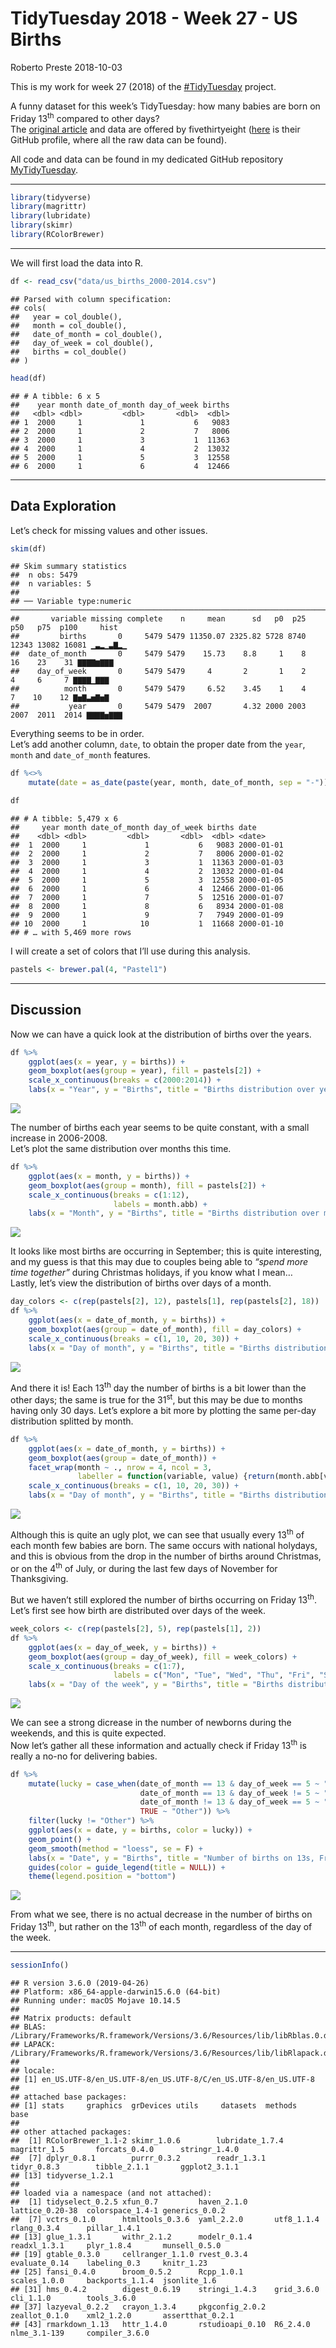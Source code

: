 TidyTuesday 2018 - Week 27 - US Births
================
Roberto Preste
2018-10-03

This is my work for week 27 (2018) of the
[\#TidyTuesday](https://thomasmock.netlify.com/post/tidytuesday-a-weekly-social-data-project-in-r/)
project.

A funny dataset for this week’s TidyTuesday: how many babies are born on
Friday 13<sup>th</sup> compared to other days?  
The [original
article](https://fivethirtyeight.com/features/some-people-are-too-superstitious-to-have-a-baby-on-friday-the-13th/)
and data are offered by fivethirtyeight
([here](https://github.com/rudeboybert/fivethirtyeight) is their GitHub
profile, where all the raw data can be found).

All code and data can be found in my dedicated GitHub repository
[MyTidyTuesday](https://github.com/robertopreste/MyTidyTuesday).

-----

``` r
library(tidyverse)
library(magrittr)
library(lubridate)
library(skimr)
library(RColorBrewer)
```

-----

We will first load the data into R.

``` r
df <- read_csv("data/us_births_2000-2014.csv")
```

    ## Parsed with column specification:
    ## cols(
    ##   year = col_double(),
    ##   month = col_double(),
    ##   date_of_month = col_double(),
    ##   day_of_week = col_double(),
    ##   births = col_double()
    ## )

``` r
head(df)
```

    ## # A tibble: 6 x 5
    ##    year month date_of_month day_of_week births
    ##   <dbl> <dbl>         <dbl>       <dbl>  <dbl>
    ## 1  2000     1             1           6   9083
    ## 2  2000     1             2           7   8006
    ## 3  2000     1             3           1  11363
    ## 4  2000     1             4           2  13032
    ## 5  2000     1             5           3  12558
    ## 6  2000     1             6           4  12466

-----

## Data Exploration

Let’s check for missing values and other issues.

``` r
skim(df)
```

    ## Skim summary statistics
    ##  n obs: 5479 
    ##  n variables: 5 
    ## 
    ## ── Variable type:numeric ────────────────────────────────────────────────────────────────────────────────────────
    ##       variable missing complete    n     mean      sd   p0  p25   p50   p75  p100     hist
    ##         births       0     5479 5479 11350.07 2325.82 5728 8740 12343 13082 16081 ▁▃▂▁▃▇▂▁
    ##  date_of_month       0     5479 5479    15.73    8.8     1    8    16    23    31 ▇▇▇▇▆▇▇▇
    ##    day_of_week       0     5479 5479     4       2       1    2     4     6     7 ▇▇▇▇▁▇▇▇
    ##          month       0     5479 5479     6.52    3.45    1    4     7    10    12 ▇▅▇▃▅▇▅▇
    ##           year       0     5479 5479  2007       4.32 2000 2003  2007  2011  2014 ▇▇▇▇▅▇▇▇

Everything seems to be in order.  
Let’s add another column, `date`, to obtain the proper date from the
`year`, `month` and `date_of_month` features.

``` r
df %<>% 
    mutate(date = as_date(paste(year, month, date_of_month, sep = "-")))
```

``` r
df
```

    ## # A tibble: 5,479 x 6
    ##     year month date_of_month day_of_week births date      
    ##    <dbl> <dbl>         <dbl>       <dbl>  <dbl> <date>    
    ##  1  2000     1             1           6   9083 2000-01-01
    ##  2  2000     1             2           7   8006 2000-01-02
    ##  3  2000     1             3           1  11363 2000-01-03
    ##  4  2000     1             4           2  13032 2000-01-04
    ##  5  2000     1             5           3  12558 2000-01-05
    ##  6  2000     1             6           4  12466 2000-01-06
    ##  7  2000     1             7           5  12516 2000-01-07
    ##  8  2000     1             8           6   8934 2000-01-08
    ##  9  2000     1             9           7   7949 2000-01-09
    ## 10  2000     1            10           1  11668 2000-01-10
    ## # … with 5,469 more rows

I will create a set of colors that I’ll use during this analysis.

``` r
pastels <- brewer.pal(4, "Pastel1")
```

-----

## Discussion

Now we can have a quick look at the distribution of births over the
years.

``` r
df %>% 
    ggplot(aes(x = year, y = births)) + 
    geom_boxplot(aes(group = year), fill = pastels[2]) + 
    scale_x_continuous(breaks = c(2000:2014)) + 
    labs(x = "Year", y = "Births", title = "Births distribution over years")
```

![](Week_27_files/figure-gfm/unnamed-chunk-8-1.png)<!-- -->

The number of births each year seems to be quite constant, with a small
increase in 2006-2008.  
Let’s plot the same distribution over months this time.

``` r
df %>% 
    ggplot(aes(x = month, y = births)) + 
    geom_boxplot(aes(group = month), fill = pastels[2]) + 
    scale_x_continuous(breaks = c(1:12), 
                       labels = month.abb) + 
    labs(x = "Month", y = "Births", title = "Births distribution over months")
```

![](Week_27_files/figure-gfm/unnamed-chunk-9-1.png)<!-- -->

It looks like most births are occurring in September; this is quite
interesting, and my guess is that this may due to couples being able to
*“spend more time together”* during Christmas holidays, if you know what
I mean…  
Lastly, let’s view the distribution of births over days of a month.

``` r
day_colors <- c(rep(pastels[2], 12), pastels[1], rep(pastels[2], 18))
df %>% 
    ggplot(aes(x = date_of_month, y = births)) + 
    geom_boxplot(aes(group = date_of_month), fill = day_colors) + 
    scale_x_continuous(breaks = c(1, 10, 20, 30)) + 
    labs(x = "Day of month", y = "Births", title = "Births distribution over days of the month")
```

![](Week_27_files/figure-gfm/unnamed-chunk-10-1.png)<!-- -->

And there it is\! Each 13<sup>th</sup> day the number of births is a bit
lower than the other days; the same is true for the 31<sup>st</sup>, but
this may be due to months having only 30 days. Let’s explore a bit more
by plotting the same per-day distribution splitted by month.

``` r
df %>% 
    ggplot(aes(x = date_of_month, y = births)) + 
    geom_boxplot(aes(group = date_of_month)) +
    facet_wrap(month ~ ., nrow = 4, ncol = 3, 
               labeller = function(variable, value) {return(month.abb[value])}) + 
    scale_x_continuous(breaks = c(1, 10, 20, 30)) + 
    labs(x = "Day of month", y = "Births", title = "Births distribution over days per each month")
```

![](Week_27_files/figure-gfm/unnamed-chunk-11-1.png)<!-- -->

Although this is quite an ugly plot, we can see that usually every
13<sup>th</sup> of each month few babies are born. The same occurs with
national holydays, and this is obvious from the drop in the number of
births around Christmas, or on the 4<sup>th</sup> of July, or during the
last few days of November for Thanksgiving.

But we haven’t still explored the number of births occurring on Friday
13<sup>th</sup>.  
Let’s first see how birth are distributed over days of the week.

``` r
week_colors <- c(rep(pastels[2], 5), rep(pastels[1], 2))
df %>% 
    ggplot(aes(x = day_of_week, y = births)) + 
    geom_boxplot(aes(group = day_of_week), fill = week_colors) + 
    scale_x_continuous(breaks = c(1:7), 
                       labels = c("Mon", "Tue", "Wed", "Thu", "Fri", "Sat", "Sun")) +
    labs(x = "Day of the week", y = "Births", title = "Births distribution over the week")
```

![](Week_27_files/figure-gfm/unnamed-chunk-12-1.png)<!-- -->

We can see a strong dicrease in the number of newborns during the
weekends, and this is quite expected.  
Now let’s gather all these information and actually check if Friday
13<sup>th</sup> is really a no-no for delivering babies.

``` r
df %>% 
    mutate(lucky = case_when(date_of_month == 13 & day_of_week == 5 ~ "Friday 13", 
                             date_of_month == 13 & day_of_week != 5 ~ "Regular 13",
                             date_of_month != 13 & day_of_week == 5 ~ "Regular Friday", 
                             TRUE ~ "Other")) %>% 
    filter(lucky != "Other") %>% 
    ggplot(aes(x = date, y = births, color = lucky)) + 
    geom_point() + 
    geom_smooth(method = "loess", se = F) + 
    labs(x = "Date", y = "Births", title = "Number of births on 13s, Fridays and Friday 13s") + 
    guides(color = guide_legend(title = NULL)) + 
    theme(legend.position = "bottom")
```

![](Week_27_files/figure-gfm/unnamed-chunk-13-1.png)<!-- -->

From what we see, there is no actual decrease in the number of births on
Friday 13<sup>th</sup>, but rather on the 13<sup>th</sup> of each month,
regardless of the day of the week.

-----

``` r
sessionInfo()
```

    ## R version 3.6.0 (2019-04-26)
    ## Platform: x86_64-apple-darwin15.6.0 (64-bit)
    ## Running under: macOS Mojave 10.14.5
    ## 
    ## Matrix products: default
    ## BLAS:   /Library/Frameworks/R.framework/Versions/3.6/Resources/lib/libRblas.0.dylib
    ## LAPACK: /Library/Frameworks/R.framework/Versions/3.6/Resources/lib/libRlapack.dylib
    ## 
    ## locale:
    ## [1] en_US.UTF-8/en_US.UTF-8/en_US.UTF-8/C/en_US.UTF-8/en_US.UTF-8
    ## 
    ## attached base packages:
    ## [1] stats     graphics  grDevices utils     datasets  methods   base     
    ## 
    ## other attached packages:
    ##  [1] RColorBrewer_1.1-2 skimr_1.0.6        lubridate_1.7.4    magrittr_1.5       forcats_0.4.0      stringr_1.4.0     
    ##  [7] dplyr_0.8.1        purrr_0.3.2        readr_1.3.1        tidyr_0.8.3        tibble_2.1.1       ggplot2_3.1.1     
    ## [13] tidyverse_1.2.1   
    ## 
    ## loaded via a namespace (and not attached):
    ##  [1] tidyselect_0.2.5 xfun_0.7         haven_2.1.0      lattice_0.20-38  colorspace_1.4-1 generics_0.0.2  
    ##  [7] vctrs_0.1.0      htmltools_0.3.6  yaml_2.2.0       utf8_1.1.4       rlang_0.3.4      pillar_1.4.1    
    ## [13] glue_1.3.1       withr_2.1.2      modelr_0.1.4     readxl_1.3.1     plyr_1.8.4       munsell_0.5.0   
    ## [19] gtable_0.3.0     cellranger_1.1.0 rvest_0.3.4      evaluate_0.14    labeling_0.3     knitr_1.23      
    ## [25] fansi_0.4.0      broom_0.5.2      Rcpp_1.0.1       scales_1.0.0     backports_1.1.4  jsonlite_1.6    
    ## [31] hms_0.4.2        digest_0.6.19    stringi_1.4.3    grid_3.6.0       cli_1.1.0        tools_3.6.0     
    ## [37] lazyeval_0.2.2   crayon_1.3.4     pkgconfig_2.0.2  zeallot_0.1.0    xml2_1.2.0       assertthat_0.2.1
    ## [43] rmarkdown_1.13   httr_1.4.0       rstudioapi_0.10  R6_2.4.0         nlme_3.1-139     compiler_3.6.0
